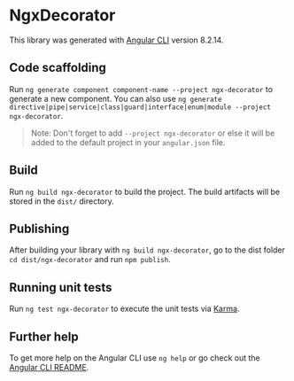 # NgxDecorator

This library was generated with [Angular CLI](https://github.com/angular/angular-cli) version 8.2.14.

## Code scaffolding

Run `ng generate component component-name --project ngx-decorator` to generate a new component. You can also use `ng generate directive|pipe|service|class|guard|interface|enum|module --project ngx-decorator`.
> Note: Don't forget to add `--project ngx-decorator` or else it will be added to the default project in your `angular.json` file. 

## Build

Run `ng build ngx-decorator` to build the project. The build artifacts will be stored in the `dist/` directory.

## Publishing

After building your library with `ng build ngx-decorator`, go to the dist folder `cd dist/ngx-decorator` and run `npm publish`.

## Running unit tests

Run `ng test ngx-decorator` to execute the unit tests via [Karma](https://karma-runner.github.io).

## Further help

To get more help on the Angular CLI use `ng help` or go check out the [Angular CLI README](https://github.com/angular/angular-cli/blob/master/README.md).
